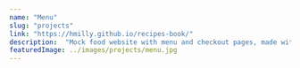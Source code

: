 ```yaml
---
name: "Menu"
slug: "projects"
link: "https://hmilly.github.io/recipes-book/"
description:  "Mock food website with menu and checkout pages, made with React using Context"
featuredImage: ../images/projects/menu.jpg
---
```

